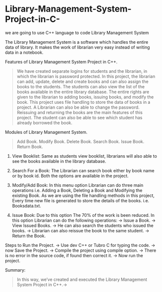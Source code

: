 # Library-Management-System-Project-in-C-
we are going to use C++ language to code  Library Management System


The Library Management System is a software which handles the entire data of library. It makes the work of librarian very easy instead of writing data in a notebook.
 
Features of Library Management System Project in C++.
> We have created separate logins for students and the librarian, in which the librarian is password protected.
> In this project, the librarian can add, update, delete and create books and can also assign the books to the students.
> The students can also view the list of the books available in the entire library database.
> The entire rights are given to the librarian to adding books, issuing books, and modify the book.
> This project uses file handling to store the data of books in a project.
> A Librarian can also be able to change the password.
> Reissuing and returning the books are the main features of this project.
> The student can also be able to see which student has already borrowed the book.


Modules of Library Management System.
> Add Book.
> Modify Book.
> Delete Book.
> Search Book.
> Issue Book.
> Return Book.


1. View Booklist:
Same as students view booklist, librarians will also able to see the books available in the library database.

2. Search For a Book:
The Librarian can search book either by book name or by book id. Both the options are available in the project.

3. Modify/Add Book:
In this menu option Librarian can do three main operations i.e. Adding a Book, Deleting a Book and Modifying the existing Book.
As we are using the file handling methods in this project, Every time new file is generated to store the details of the books. i.e. Booksdata.txt.

4. Issue Book:
Due to this option The 70% of the work is been reduced. In this option Librarian can do the following operations:
          -> Issue a Book.
          -> View Issued Books.
          -> He can also search the students who issued the books.
          -> Librarian can also reissue the book to the same student.
          -> Return the Book.
          
          
Steps to Run the Project.
-> Use dev C++ or Tubro C for typing the code.
-> now Save the Project.
-> Compile the project using compile option.
-> There is no error in the source code, if found then correct it.
-> Now run the project.

Summary:
> In this way, we’ve created and executed the Library Management System Project in C++.-> 
